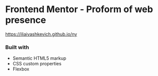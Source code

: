 # Frontend Mentor - Proform of web presence

https://iliaivashkevich.github.io/ny

### Built with

- Semantic HTML5 markup
- CSS custom properties
- Flexbox


